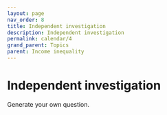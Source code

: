 ```yaml
---
layout: page
nav_order: 8
title: Independent investigation
description: Independent investigation
permalink: calendar/4
grand_parent: Topics
parent: Income inequality
---
```


# Independent investigation

Generate your own question.